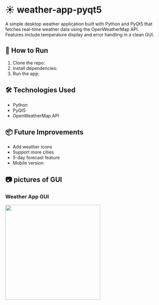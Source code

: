 # ☀️ weather-app-pyqt5

A simple desktop weather application built with Python and PyQt5 that fetches real-time weather data using the OpenWeatherMap API.  
Features include temperature display and error handling in a clean GUI.

## 🚀 How to Run
1. Clone the repo:
2. Install dependencies:
3. Run the app:

## 🛠️ Technologies Used
- Python
- PyQt5
- OpenWeatherMap API

## 📦 Future Improvements
- Add weather icons
- Support more cities
- 5-day forecast feature
- Mobile version

## 📷 pictures of GUI
<h3>Weather App GUI</h3>
<img src = "https://github.com/user-attachments/assets/117be787-020d-42fc-981e-a82389f4b16f" width ="300" />
